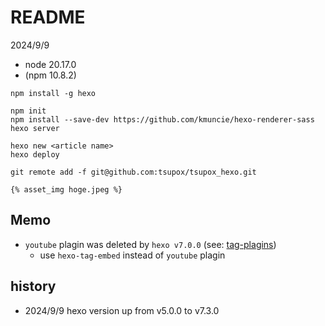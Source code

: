 # README

2024/9/9
  - node 20.17.0
  - (npm 10.8.2)

```
npm install -g hexo
```

```
npm init
npm install --save-dev https://github.com/kmuncie/hexo-renderer-sass
hexo server
```

```
hexo new <article name>
hexo deploy
```

```
git remote add -f git@github.com:tsupox/tsupox_hexo.git
```

```
{% asset_img hoge.jpeg %}
```

## Memo

- `youtube` plagin was deleted by `hexo v7.0.0` (see: [tag-plagins](https://hexo.io/ja/docs/tag-plugins#YouTube-v7-0-0%E3%81%A7%E5%89%8A%E9%99%A4%E3%81%95%E3%82%8C%E3%81%BE%E3%81%97%E3%81%9F))
  - use `hexo-tag-embed` instead of `youtube` plagin

## history

  - 2024/9/9 hexo version up from v5.0.0 to v7.3.0
